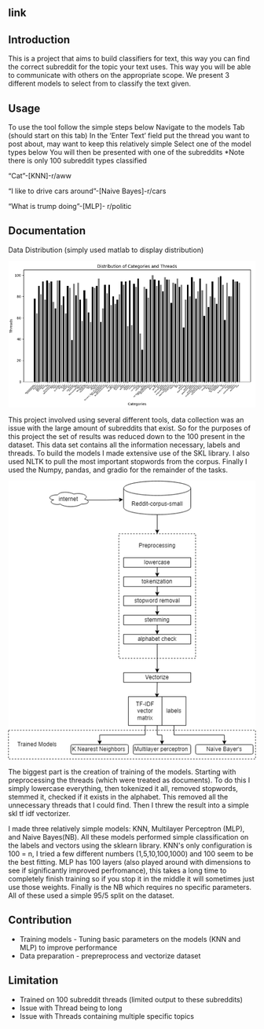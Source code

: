 ## link

## Introduction

This is a project that aims to build classifiers for text, this way you can find the correct subreddit for the topic your text uses. This way you will be able to communicate with others on the appropriate scope. We present 3 different models to select from to classify the text given.

## Usage

To use the tool follow the simple steps below
Navigate to the models Tab (should start on this tab)
In the ‘Enter Text’ field put the thread you want to post about, may want to keep this relatively simple
Select one of the model types below
You will then be presented with one of the subreddits
*Note there is only 100 subreddit types classified

“Cat”-[KNN]-r/aww

“I like to drive cars around”-[Naive Bayes]-r/cars

“What is trump doing”-[MLP]- r/politic

## Documentation

Data Distribution (simply used matlab to display distribution)

![image](https://github.com/mrgs22/csi4180hw04/blob/main/dataDist.png?raw=true)

This project involved using several different tools, data collection was an issue with the large amount of subreddits that exist. So for the purposes of this project the set of results was reduced down to the 100 present in the dataset. This data set contains all the information necessary, labels and threads. To build the models I made extensive use of the SKL library. I also used NLTK to pull the most important stopwords from the corpus. Finally I used the Numpy, pandas, and gradio for the remainder of the tasks.

![image](https://github.com/mrgs22/csi4180hw04/blob/main/CSI4180HW04.drawio.png?raw=true)

The biggest part is the creation of training of the models. Starting with preprocessing the threads (which were treated as documents). To do this I simply lowercase everything, then tokenized it all, removed stopwords, stemmed it, checked if it exists in the alphabet. This removed all the unnecessary threads that I could find. Then I threw the result into a simple skl tf idf vectorizer. 

I made three relatively simple models: KNN, Multilayer Perceptron (MLP), and Naive Bayes(NB). All these models performed simple classification on the labels and vectors using the sklearn library. KNN's only configuration is 100 = n, I tried a few different numbers (1,5,10,100,1000) and 100 seem to be the best fitting. MLP has 100 layers (also played around with dimensions to see if significantly improved perfromance), this takes a long time to completely finish training so if you stop it in the middle it will sometimes just use those weights. Finally is the NB which requires no specific parameters. All of these used a simple 95/5 split on the dataset.

## Contribution

- Training models - Tuning basic parameters on the models (KNN and MLP) to improve performance
- Data preparation - prepreprocess and vectorize dataset

## Limitation

- Trained on 100 subreddit threads (limited output to these subreddits)
- Issue with Thread being to long
- Issue with Threads containing multiple specific topics
